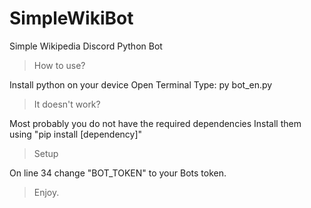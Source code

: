 # SimpleWikiBot
Simple Wikipedia Discord Python Bot

>How to use?

Install python on your device
Open Terminal
Type: py bot_en.py

>It doesn't work?

Most probably you do not have the required dependencies
Install them using "pip install [dependency]"

>Setup

On line 34 change "BOT_TOKEN" to your Bots token.

>Enjoy.
